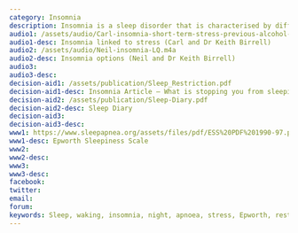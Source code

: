 ```yaml
---
category: Insomnia
description: Insomnia is a sleep disorder that is characterised by difficulty falling and/or staying asleep. People with insomnia have one or more of the following symptoms - Difficulty falling asleep; waking up often during the night and having trouble going back to sleep; or waking too early. There can be many causes of sleep problems. Sleep problems can be caused by physical illness, emotional factors or lifestyle factors such as too much coffee or tea, environmental factors like noisy streets, overcrowding or pollution or by a sleep disorder, such as sleep apnoea
audio1: /assets/audio/Carl-insomnia-short-term-stress-previous-alcohol-sleep-hygiene-LQ-11.1.18.m4a
audio1-desc: Insomnia linked to stress (Carl and Dr Keith Birrell)
audio2: /assets/audio/Neil-insomnia-LQ.m4a
audio2-desc: Insomnia options (Neil and Dr Keith Birrell)
audio3: 
audio3-desc:
decision-aid1: /assets/publication/Sleep_Restriction.pdf
decision-aid1-desc: Insomnia Article – What is stopping you from sleeping?(Dr Keith Birrell)
decision-aid2: /assets/publication/Sleep-Diary.pdf
decision-aid2-desc: Sleep Diary
decision-aid3:
decision-aid3-desc:
www1: https://www.sleepapnea.org/assets/files/pdf/ESS%20PDF%201990-97.pdf
www1-desc: Epworth Sleepiness Scale
www2: 
www2-desc:
www3:
www3-desc:
facebook: 
twitter: 
email: 
forum: 
keywords: Sleep, waking, insomnia, night, apnoea, stress, Epworth, restriction, audio, questionnaire, sleep hygiene, sleep problem
--- 
```

